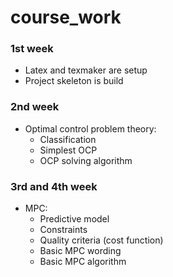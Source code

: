 # course_work

### 1st week
* Latex and texmaker are setup
* Project skeleton is build

### 2nd week
* Optimal control problem theory:
  * Classification
  * Simplest OCP
  * OCP solving algorithm

### 3rd and 4th week
* MPC:
  * Predictive model
  * Constraints
  * Quality criteria (cost function)
  * Basic MPC wording
  * Basic MPC algorithm
